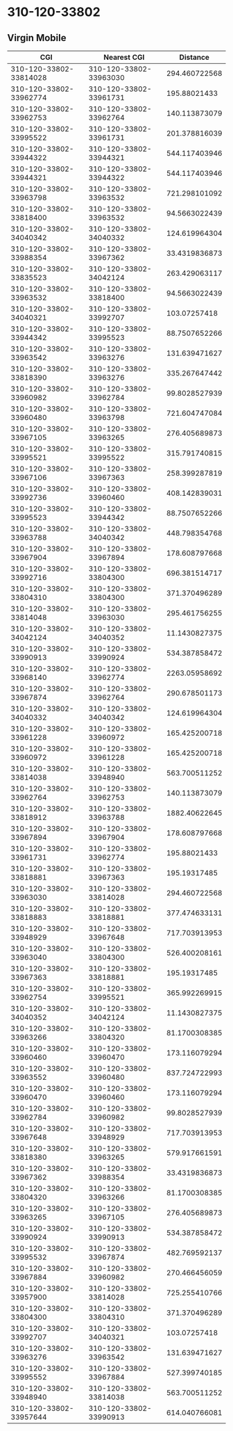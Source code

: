 # 310-120-33802
## Virgin Mobile


| CGI | Nearest CGI | Distance |
|-----|-------------|----------|
| 310-120-33802-33814028 | 310-120-33802-33963030 | 294.460722568 |
| 310-120-33802-33962774 | 310-120-33802-33961731 | 195.88021433 |
| 310-120-33802-33962753 | 310-120-33802-33962764 | 140.113873079 |
| 310-120-33802-33995522 | 310-120-33802-33961731 | 201.378816039 |
| 310-120-33802-33944322 | 310-120-33802-33944321 | 544.117403946 |
| 310-120-33802-33944321 | 310-120-33802-33944322 | 544.117403946 |
| 310-120-33802-33963798 | 310-120-33802-33963532 | 721.298101092 |
| 310-120-33802-33818400 | 310-120-33802-33963532 | 94.5663022439 |
| 310-120-33802-34040342 | 310-120-33802-34040332 | 124.619964304 |
| 310-120-33802-33988354 | 310-120-33802-33967362 | 33.4319836873 |
| 310-120-33802-33835523 | 310-120-33802-34042124 | 263.429063117 |
| 310-120-33802-33963532 | 310-120-33802-33818400 | 94.5663022439 |
| 310-120-33802-34040321 | 310-120-33802-33992707 | 103.07257418 |
| 310-120-33802-33944342 | 310-120-33802-33995523 | 88.7507652266 |
| 310-120-33802-33963542 | 310-120-33802-33963276 | 131.639471627 |
| 310-120-33802-33818390 | 310-120-33802-33963276 | 335.267647442 |
| 310-120-33802-33960982 | 310-120-33802-33962784 | 99.8028527939 |
| 310-120-33802-33960480 | 310-120-33802-33963798 | 721.604747084 |
| 310-120-33802-33967105 | 310-120-33802-33963265 | 276.405689873 |
| 310-120-33802-33995521 | 310-120-33802-33995522 | 315.791740815 |
| 310-120-33802-33967106 | 310-120-33802-33967363 | 258.399287819 |
| 310-120-33802-33992736 | 310-120-33802-33960460 | 408.142839031 |
| 310-120-33802-33995523 | 310-120-33802-33944342 | 88.7507652266 |
| 310-120-33802-33963788 | 310-120-33802-34040342 | 448.798354768 |
| 310-120-33802-33967904 | 310-120-33802-33967894 | 178.608797668 |
| 310-120-33802-33992716 | 310-120-33802-33804300 | 696.381514717 |
| 310-120-33802-33804310 | 310-120-33802-33804300 | 371.370496289 |
| 310-120-33802-33814048 | 310-120-33802-33963030 | 295.461756255 |
| 310-120-33802-34042124 | 310-120-33802-34040352 | 11.1430827375 |
| 310-120-33802-33990913 | 310-120-33802-33990924 | 534.387858472 |
| 310-120-33802-33968140 | 310-120-33802-33962774 | 2263.05958692 |
| 310-120-33802-33967874 | 310-120-33802-33962764 | 290.678501173 |
| 310-120-33802-34040332 | 310-120-33802-34040342 | 124.619964304 |
| 310-120-33802-33961228 | 310-120-33802-33960972 | 165.425200718 |
| 310-120-33802-33960972 | 310-120-33802-33961228 | 165.425200718 |
| 310-120-33802-33814038 | 310-120-33802-33948940 | 563.700511252 |
| 310-120-33802-33962764 | 310-120-33802-33962753 | 140.113873079 |
| 310-120-33802-33818912 | 310-120-33802-33963788 | 1882.40622645 |
| 310-120-33802-33967894 | 310-120-33802-33967904 | 178.608797668 |
| 310-120-33802-33961731 | 310-120-33802-33962774 | 195.88021433 |
| 310-120-33802-33818881 | 310-120-33802-33967363 | 195.19317485 |
| 310-120-33802-33963030 | 310-120-33802-33814028 | 294.460722568 |
| 310-120-33802-33818883 | 310-120-33802-33818881 | 377.474633131 |
| 310-120-33802-33948929 | 310-120-33802-33967648 | 717.703913953 |
| 310-120-33802-33963040 | 310-120-33802-33804300 | 526.400208161 |
| 310-120-33802-33967363 | 310-120-33802-33818881 | 195.19317485 |
| 310-120-33802-33962754 | 310-120-33802-33995521 | 365.992269915 |
| 310-120-33802-34040352 | 310-120-33802-34042124 | 11.1430827375 |
| 310-120-33802-33963266 | 310-120-33802-33804320 | 81.1700308385 |
| 310-120-33802-33960460 | 310-120-33802-33960470 | 173.116079294 |
| 310-120-33802-33963552 | 310-120-33802-33960480 | 837.724722993 |
| 310-120-33802-33960470 | 310-120-33802-33960460 | 173.116079294 |
| 310-120-33802-33962784 | 310-120-33802-33960982 | 99.8028527939 |
| 310-120-33802-33967648 | 310-120-33802-33948929 | 717.703913953 |
| 310-120-33802-33818380 | 310-120-33802-33963265 | 579.917661591 |
| 310-120-33802-33967362 | 310-120-33802-33988354 | 33.4319836873 |
| 310-120-33802-33804320 | 310-120-33802-33963266 | 81.1700308385 |
| 310-120-33802-33963265 | 310-120-33802-33967105 | 276.405689873 |
| 310-120-33802-33990924 | 310-120-33802-33990913 | 534.387858472 |
| 310-120-33802-33995532 | 310-120-33802-33967874 | 482.769592137 |
| 310-120-33802-33967884 | 310-120-33802-33960982 | 270.466456059 |
| 310-120-33802-33957900 | 310-120-33802-33814028 | 725.255410766 |
| 310-120-33802-33804300 | 310-120-33802-33804310 | 371.370496289 |
| 310-120-33802-33992707 | 310-120-33802-34040321 | 103.07257418 |
| 310-120-33802-33963276 | 310-120-33802-33963542 | 131.639471627 |
| 310-120-33802-33995552 | 310-120-33802-33967884 | 527.399740185 |
| 310-120-33802-33948940 | 310-120-33802-33814038 | 563.700511252 |
| 310-120-33802-33957644 | 310-120-33802-33990913 | 614.040766081 |

